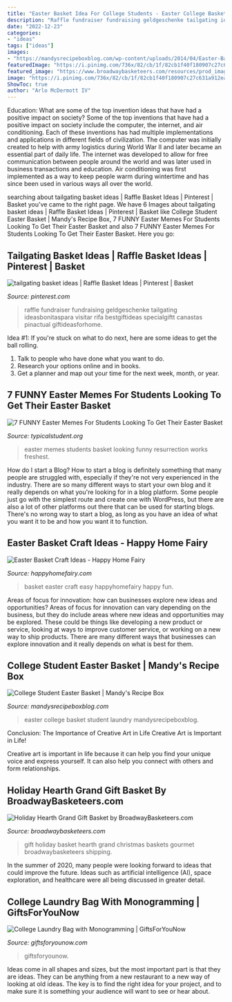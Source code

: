 ```yaml
---
title: "Easter Basket Idea For College Students - Easter College Basket Student Laundry Mandysrecipeboxblog"
description: "Raffle fundraiser fundraising geldgeschenke tailgating ideasbonitaspara visitar rifa bestgiftideas specialgiftt canastas pinactual giftideasforhome"
date: "2022-12-23"
categories:
- "ideas"
tags: ["ideas"]
images:
- "https://mandysrecipeboxblog.com/wp-content/uploads/2014/04/Easter-Basket-for-College-Student.jpg"
featuredImage: "https://i.pinimg.com/736x/82/cb/1f/82cb1f40f180907c27c631a912ea01a0--bbq-gift-baskets-bbq-raffle-basket.jpg"
featured_image: "https://www.broadwaybasketeers.com/resources/prod_images/img_9701540237014.jpg"
image: "https://i.pinimg.com/736x/82/cb/1f/82cb1f40f180907c27c631a912ea01a0--bbq-gift-baskets-bbq-raffle-basket.jpg"
ShowToc: true
author: "Arlo McDermott IV"
---
```



Education: What are some of the top invention ideas that have had a positive impact on society?
Some of the top inventions that have had a positive impact on society include the computer, the internet, and air conditioning. Each of these inventions has had multiple implementations and applications in different fields of civilization. The computer was initially created to help with army logistics during World War II and later became an essential part of daily life. The internet was developed to allow for free communication between people around the world and was later used in business transactions and education. Air conditioning was first implemented as a way to keep people warm during wintertime and has since been used in various ways all over the world.

	

		
searching about tailgating basket ideas | Raffle Basket Ideas | Pinterest | Basket you've came to the right page. We have 6 Images about tailgating basket ideas | Raffle Basket Ideas | Pinterest | Basket like College Student Easter Basket | Mandy&#039;s Recipe Box, 7 FUNNY Easter Memes For Students Looking To Get Their Easter Basket and also 7 FUNNY Easter Memes For Students Looking To Get Their Easter Basket. Here you go:
		
    
## Tailgating Basket Ideas | Raffle Basket Ideas | Pinterest | Basket

<img loading=lazy src="https://i.pinimg.com/736x/82/cb/1f/82cb1f40f180907c27c631a912ea01a0--bbq-gift-baskets-bbq-raffle-basket.jpg" onerror="this.onerror=null;this.src='https://tse2.mm.bing.net/th?id=OIP.bg5zWb2WXRkcKBiLbXq5BwHaJ3&amp;pid=15.1';" alt="tailgating basket ideas | Raffle Basket Ideas | Pinterest | Basket">

_Source: pinterest.com_

>raffle fundraiser fundraising geldgeschenke tailgating ideasbonitaspara visitar rifa bestgiftideas specialgiftt canastas pinactual giftideasforhome. 

	

Idea #1:
If you're stuck on what to do next, here are some ideas to get the ball rolling.
1. Talk to people who have done what you want to do.
2. Research your options online and in books.
3. Get a planner and map out your time for the next week, month, or year.

    
## 7 FUNNY Easter Memes For Students Looking To Get Their Easter Basket

<img loading=lazy src="https://typicalstudent.org/uploads/images/2019/04/easter-memes-for-students-03.jpg" onerror="this.onerror=null;this.src='https://tse2.mm.bing.net/th?id=OIP.vcCvGLTM6Gcrv3dE_Q4zHAHaHY&amp;pid=15.1';" alt="7 FUNNY Easter Memes For Students Looking To Get Their Easter Basket">

_Source: typicalstudent.org_

>easter memes students basket looking funny resurrection works freshest. 

	

How do I start a Blog?
How to start a blog is definitely something that many people are struggled with, especially if they're not very experienced in the industry. There are so many different ways to start your own blog and it really depends on what you're looking for in a blog platform. Some people just go with the simplest route and create one with WordPress, but there are also a lot of other platforms out there that can be used for starting blogs. There's no wrong way to start a blog, as long as you have an idea of what you want it to be and how you want it to function.

    
## Easter Basket Craft Ideas - Happy Home Fairy

<img loading=lazy src="https://happyhomefairy.com/wp-content/uploads/2013/03/basket-collage1.jpg" onerror="this.onerror=null;this.src='https://tse1.mm.bing.net/th?id=OIP.7S-0FiTkoENsElxbNxdHTgHaHa&amp;pid=15.1';" alt="Easter Basket Craft Ideas - Happy Home Fairy">

_Source: happyhomefairy.com_

>basket easter craft easy happyhomefairy happy fun. 

	

Areas of focus for innovation: how can businesses explore new ideas and opportunities?
Areas of focus for innovation can vary depending on the business, but they do include areas where new ideas and opportunities may be explored. These could be things like developing a new product or service, looking at ways to improve customer service, or working on a new way to ship products. There are many different ways that businesses can explore innovation and it really depends on what is best for them.

    
## College Student Easter Basket | Mandy&#039;s Recipe Box

<img loading=lazy src="https://mandysrecipeboxblog.com/wp-content/uploads/2014/04/Easter-Basket-for-College-Student.jpg" onerror="this.onerror=null;this.src='https://tse3.mm.bing.net/th?id=OIP.WpNSKGKN-xQ_xQlUcNFO8gHaLH&amp;pid=15.1';" alt="College Student Easter Basket | Mandy&#039;s Recipe Box">

_Source: mandysrecipeboxblog.com_

>easter college basket student laundry mandysrecipeboxblog. 

	

Conclusion: The Importance of Creative Art in Life
Creative Art is Important in Life!

Creative art is important in life because it can help you find your unique voice and express yourself. It can also help you connect with others and form relationships.

    
## Holiday Hearth Grand Gift Basket By BroadwayBasketeers.com

<img loading=lazy src="https://www.broadwaybasketeers.com/resources/prod_images/img_9701540237014.jpg" onerror="this.onerror=null;this.src='https://tse1.mm.bing.net/th?id=OIP.0zXvGZNsc8qX5OHyvyJ1nQHaHa&amp;pid=15.1';" alt="Holiday Hearth Grand Gift Basket by BroadwayBasketeers.com">

_Source: broadwaybasketeers.com_

>gift holiday basket hearth grand christmas baskets gourmet broadwaybasketeers shipping. 

	

In the summer of 2020, many people were looking forward to ideas that could improve the future. Ideas such as artificial intelligence (AI), space exploration, and healthcare were all being discussed in greater detail. 

    
## College Laundry Bag With Monogramming | GiftsForYouNow

<img loading=lazy src="https://www.giftsforyounow.com/Images/products/6862952X-2-M.jpg" onerror="this.onerror=null;this.src='https://tse2.mm.bing.net/th?id=OIP.ttq9jaIUCqJpBxhJ0wgAowAAAA&amp;pid=15.1';" alt="College Laundry Bag with Monogramming | GiftsForYouNow">

_Source: giftsforyounow.com_

>giftsforyounow. 

	

Ideas come in all shapes and sizes, but the most important part is that they are ideas. They can be anything from a new restaurant to a new way of looking at old ideas. The key is to find the right idea for your project, and to make sure it is something your audience will want to see or hear about.


